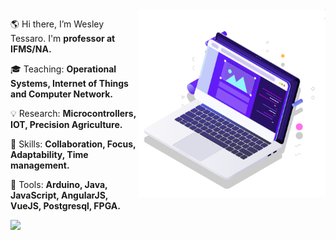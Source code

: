

<img src="pc.svg" min-width="300px" max-width="300px" width="300px" align="right" alt="Computador">
<p align="left"> 
  🌎 Hi there, I’m Wesley Tessaro. I'm <strong>professor at IFMS/NA.</strong> 
</p>

<p align="left"> 
  🎓 Teaching: <strong>Operational Systems, Internet of Things and Computer Network.</strong>
</p>
<p align="left"> 
  💡  Research: <strong> Microcontrollers, IOT, Precision Agriculture. </strong>
 </p>
<p align="left">
  🦄 Skills: <strong>Collaboration, Focus, Adaptability, Time management.</strong>
</p>

<p align="left">
  🔧 Tools: <strong>Arduino, Java, JavaScript, AngularJS, VueJS, Postgresql, FPGA.</strong>
</p>

<p align="left">
  <a href="http://lattes.cnpq.br/4657948104547833" alt="Lattes">
    <img src="https://img.shields.io/badge/-Curriculum Lattes-1C1C1C?style=for-the-badge&logo=Instagram&logoColor=00FFFF&link=http://lattes.cnpq.br/4657948104547833"/>
  </a>
  </p>  
